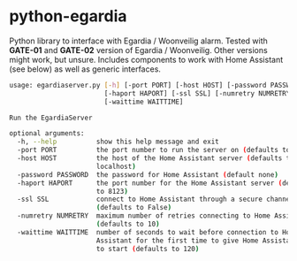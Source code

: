 # python-egardia
Python library to interface with Egardia / Woonveilig alarm. Tested with **GATE-01** and **GATE-02** version of Egardia / Woonveilig. Other versions might work, but unsure. Includes components to work with Home Assistant (see below) as well as generic interfaces.

```bash
usage: egardiaserver.py [-h] [-port PORT] [-host HOST] [-password PASSWORD]
                        [-haport HAPORT] [-ssl SSL] [-numretry NUMRETRY]
                        [-waittime WAITTIME]

Run the EgardiaServer

optional arguments:
  -h, --help          show this help message and exit
  -port PORT          the port number to run the server on (defaults to 52010)
  -host HOST          the host of the Home Assistant server (defaults to
                      localhost)
  -password PASSWORD  the password for Home Assistant (default none)
  -haport HAPORT      the port number for the Home Assistant server (defaults
                      to 8123)
  -ssl SSL            connect to Home Assistant through a secure channel
                      (defaults to False)
  -numretry NUMRETRY  maximum number of retries connecting to Home Assistant
                      (defaults to 10)
  -waittime WAITTIME  number of seconds to wait before connection to Home
                      Assistant for the first time to give Home Assistant time
                      to start (defaults to 120)
```
